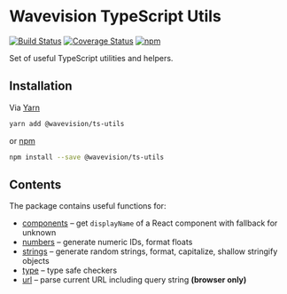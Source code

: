 # Wavevision TypeScript Utils

[![Build Status](https://travis-ci.org/wavevision/ts-utils.svg?branch=master)](https://travis-ci.org/wavevision/ts-utils)
[![Coverage Status](https://coveralls.io/repos/github/wavevision/ts-utils/badge.svg?branch=master)](https://coveralls.io/github/wavevision/ts-utils?branch=master)
[![npm](https://img.shields.io/npm/v/@wavevision/ts-utils)](https://www.npmjs.com/package/@wavevision/ts-utils)

Set of useful TypeScript utilities and helpers.

## Installation

Via [Yarn](https://yarnpkg.com)

```bash
yarn add @wavevision/ts-utils
```

or [npm](https://npmjs.com)

```bash
npm install --save @wavevision/ts-utils
```

## Contents

The package contains useful functions for:

- [components](./src/components) – get `displayName` of a React component with fallback for unknown
- [numbers](./src/numbers) – generate numeric IDs, format floats
- [strings](./src/strings) – generate random strings, format, capitalize, shallow stringify objects
- [type](./src/type) – type safe checkers
- [url](./src/url) – parse current URL including query string **(browser only)**
